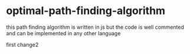 # optimal-path-finding-algorithm
this path finding algorithm is written in js but the code is well commented and can be implemented in any other language 

first change2
